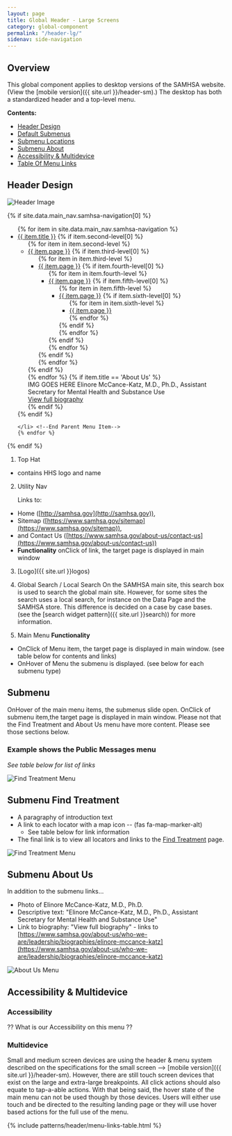 ```yaml
---
layout: page
title: Global Header - Large Screens
category: global-component
permalink: "/header-lg/"
sidenav: side-navigation
---
```


## Overview
This global component applies to desktop versions of the SAMHSA website. (View the [mobile version]({{ site.url }}/header-sm).) The desktop has both a standardized header and a top-level menu.

**Contents:**
- [Header Design](#head)
- [Default Submenus](#submenus)
- [Submenu Locations](#location)
- [Submenu About](#about)
- [Accessibility & Multidevice](#accessibility)
- [Table Of Menu Links](#table)


<a name="head"></a>
## Header Design

![Header Image](../assets/img/header/header.png)

<div class="main-nav-menu">
{% if site.data.main_nav.samhsa-navigation[0] %}
  <ul class="mainNav parent-level">
  {% for item in site.data.main_nav.samhsa-navigation %}
    <li class="{% if item.title == 'About Us' %}about-us{% endif %}"><a href="{{ item.url }}">{{ item.title }}</a>
      {% if item.second-level[0] %}
        <ul class="submenu second-level">
          {% for item in item.second-level %}
              <li><a href="{{ item.url }}">{{ item.page }}</a>
                {% if item.third-level[0] %}
                  <ul class="submenu third-level">
                    {% for item in item.third-level %}
                      <li><a href="{{ item.url }}">{{ item.page }}</a>
                        {% if item.fourth-level[0] %}
                          <ul class="submenu fourth-level">
                            {% for item in item.fourth-level %}
                              <li><a href="{{ item.url }}">{{ item.page }}</a>
                                {% if item.fifth-level[0] %}
                                  <ul class="submenu fifth-level">
                                    {% for item in item.fifth-level %}
                                      <li><a href="{{ item.url }}">{{ item.page }}</a>
                                        {% if item.sixth-level[0] %}
                                          <ul class="submenu sixth-level">
                                            {% for item in item.sixth-level %}
                                              <li><a href="{{ item.url }}">{{ item.page }}</a></li>
                                            {% endfor %}
                                          </ul> <!--End Submenu Sixth Level-->
                                        {% endif %}
                                      </li>
                                    {% endfor %}
                                  </ul> <!--End Submenu Fifth Level-->
                                {% endif %}
                              </li>
                            {% endfor %}
                          </ul> <!--End Submenu Fourth Level-->
                        {% endif %}
                      </li>
                    {% endfor %}
                  </ul> <!--End Submenu Third Level-->
                {% endif %}
              </li>
          {% endfor %}
          {% if item.title == 'About Us' %}
            <span class="about-leadership no-link">
              <div>
                <span>IMG GOES HERE
                </span>
                <span>Elinore McCance-Katz, M.D., Ph.D., Assistant Secretary for Mental Health and Substance Use</span>
                <div>
                  <a href="https://www.samhsa.gov/about-us/who-we-are/leadership/biographies/elinore-mccance-katz" id="anch_634">View full biography</a>
                </div>
              </div>
            </span>
          {% endif %}
        </ul> <!--End Submenu Second Level-->
      {% endif %}

    </li> <!--End Parent Menu Item-->
    {% endfor %}
  </ul> <!--End Parent Nav Menu-->
{% endif %}
</div> <!-- End Header Menu -->

1. Top Hat
- contains HHS logo and name
2. Utility Nav

   Links to:

- Home ([http://samhsa.gov](http://samhsa.gov)),
- Sitemap ([https://www.samhsa.gov/sitemap](https://www.samhsa.gov/sitemap)),
- and Contact Us ([https://www.samhsa.gov/about-us/contact-us](https://www.samhsa.gov/about-us/contact-us))
- **Functionality** onClick of link, the target page is displayed in main window

3. [Logo]({{ site.url }}logos)
4. Global Search / Local Search
   On the SAMHSA main site, this search box is used to search the global main site. However, for some sites the search uses a local search, for instance on the Data Page and the SAMHSA store. This difference is decided on a case by case bases. (see the [search widget pattern]({{ site.url }}search)) for more information.

5. Main Menu
  **Functionality**
  - OnClick of Menu item, the target page is displayed in main window. (see table below for contents and links)
  - OnHover of Menu the submenu is displayed. (see below for each submenu type)

<a name="submenus"></a>
## Submenu
OnHover of the main menu items, the submenus slide open. OnClick of submenu item,the target page is displayed in main window. Please not that the Find Treatment and About Us menu have more content. Please see those sections below.
### Example shows the Public Messages menu
_See table below for list of links_

![Find Treatment Menu](../assets/img/header/messages.png)

<a name="location"></a>
## Submenu Find Treatment
- A paragraphy of introduction text
- A link to each locator with a map icon -- (fas fa-map-marker-alt) <i class="fas fa-map-marker-alt"></i>
   - See table below for link information
- The final link is to view all locators and links to the [Find Treatment](https://www.samhsa.gov/find-treatment) page.

![Find Treatment Menu](../assets/img/header/find-treatment.png)

<a name="about"></a>
## Submenu About Us
In addition to the submenu links...
- Photo of Elinore McCance-Katz, M.D., Ph.D.
- Descriptive text: "Elinore McCance-Katz, M.D., Ph.D., Assistant Secretary for Mental Health and Substance Use"
- Link to biography: "View full biography" - links to [https://www.samhsa.gov/about-us/who-we-are/leadership/biographies/elinore-mccance-katz](https://www.samhsa.gov/about-us/who-we-are/leadership/biographies/elinore-mccance-katz)

![About Us Menu](../assets/img/header/aboutus.png)

<a name="accessibility"></a>
## Accessibility & Multidevice
### Accessibility
?? What is our Accessibility on this menu ??

### Multidevice
Small and medium screen devices are using the header & menu system described on the specifications for the small screen --> [mobile version]({{ site.url }}/header-sm). However, there are still touch screen devices that exist on the large and extra-large breakpoints. All click actions should also equate to tap-a-able actions. With that being said, the hover state of the main menu can not be used though by those devices. Users will either use touch and be directed to the resulting landing page or they will use hover based actions for the full use of the menu.

{% include patterns/header/menu-links-table.html %}
